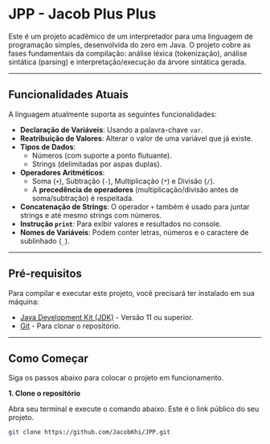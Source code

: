 # JPP - Jacob Plus Plus

Este é um projeto acadêmico de um interpretador para uma linguagem de programação simples, desenvolvida do zero em Java. O projeto cobre as fases fundamentais da compilação: análise léxica (tokenização), análise sintática (parsing) e interpretação/execução da árvore sintática gerada.

---

## Funcionalidades Atuais

A linguagem atualmente suporta as seguintes funcionalidades:

* **Declaração de Variáveis**: Usando a palavra-chave `var`.
* **Reatribuição de Valores**: Alterar o valor de uma variável que já existe.
* **Tipos de Dados**:
    * Números (com suporte a ponto flutuante).
    * Strings (delimitadas por aspas duplas).
* **Operadores Aritméticos**:
    * Soma (`+`), Subtração (`-`), Multiplicação (`*`) e Divisão (`/`).
    * A **precedência de operadores** (multiplicação/divisão antes de soma/subtração) é respeitada.
* **Concatenação de Strings**: O operador `+` também é usado para juntar strings e até mesmo strings com números.
* **Instrução `print`**: Para exibir valores e resultados no console.
* **Nomes de Variáveis**: Podem conter letras, números e o caractere de sublinhado (`_`).

---

## Pré-requisitos

Para compilar e executar este projeto, você precisará ter instalado em sua máquina:

* [Java Development Kit (JDK)](https://www.oracle.com/java/technologies/downloads/) - Versão 11 ou superior.
* [Git](https://git-scm.com/) - Para clonar o repositório.

---

## Como Começar

Siga os passos abaixo para colocar o projeto em funcionamento.

**1. Clone o repositório**

Abra seu terminal e execute o comando abaixo. Este é o link público do seu projeto.

```sh
git clone https://github.com/JacobKhi/JPP.git
